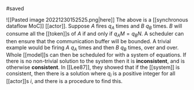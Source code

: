 #saved

![[Pasted image 20221230152525.png|here]]
The above is a [[synchronous dataflow MoC]] [[actor]]. Suppose $A$ fires $q_A$ times and $B$ $q_B$ times. $B$ will consume all the [[token]]s of $A$ if and only if $q_AM = q_BN$. A scheduler can then ensure that the communication buffer will be bounded. A trivial example would be firing $A$ $q_A$ times and then $B$ $q_B$ times, over and over. Whole [[model]]s can then be scheduled for with a system of equations. If there is no non-trivial solution to the system then it is **inconsistent**, and is otherwise **consistent**. In [[Lee87]], they showed that if the [[system]] is consistent, then there is a solution where $q_i$ is a positive integer for all [[actor]]s $i$, and there is a procedure to find this.